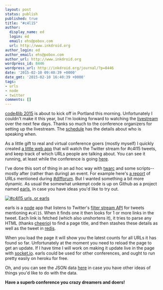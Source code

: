 ```yaml
---
layout: post
status: publish
published: true
title: "#c4l15"
author:
  display_name: ed
  login: ed
  email: ehs@pobox.com
  url: http://www.inkdroid.org
author_login: ed
author_email: ehs@pobox.com
author_url: http://www.inkdroid.org
wordpress_id: 8446
wordpress_url: http://inkdroid.org/journal/?p=8446
date: '2015-02-10 09:40:39 +0000'
date_gmt: '2015-02-10 16:40:39 +0000'
tags:
- urls
- node
- twitter
comments: []
---
```


<p><a href="http://code4lib.org/conference/2015/">code4lib 2015</a> is about to kick off in Portland this morning. Unfortunately I couldn't make it this year, but I'm looking forward to watching the <a href="https://www.youtube.com/user/code4lib">livestream</a> over the next few days. Thanks so much to the conference organizers for setting up the livestream. The <a href="http://code4lib.org/conference/2015/schedule">schedule</a> has the details about who is speaking when.</p>
<p>As a little gift to real and virtual conference goers (mostly myself) I quickly created <a href="http://inkdroid.org/c4l15-urls/">a little web app</a> that will watch the Twitter stream for #c4l15 tweets, and keep track of which URLs people are talking about. You can see it running, at least while the conference is going <a href="http://inkdroid.org/c4l15-urls/">here</a>.</p>
<p>I've done this sort of thing in an ad hoc way with <a href="http://github.com/edsu/twarc">twarc</a> and some scripts--mostly after (rather than during) an event. For example here's <a href="https://gist.github.com/edsu/c8027057f20dc8c29eb6">a report</a> of URLs mentioned during <a href="https://twitter.com/search?q=%23dlfforum">#dlfforum</a>. But I wanted something a bit more dynamic. As usual the somewhat unkempt code is up on Github as a project named <a href="http://github.com/edsu/earls">earls</a>, in case you have ideas you'd like to try out.</p>
<p><a href="http://inkdroid.org/c4l15-urls/"><img src="http://inkdroid.org/images/earls.png" alt="#c4l15 urls, or earls" /></a></p>
<p>earls is a <a href="http://nodejs.org">node</a> app that listens to Twitter's <a href="https://dev.twitter.com/streaming/overview/request-parameters">filter stream API</a> for tweets mentioning <code>#c4l15</code>. When it finds one it then looks for 1 or more links in the tweet. Each link is fetched (which also unshortens it), it tries to parse any HTML (thanks <a href="https://github.com/cheeriojs/cheerio">cheerio</a>) to find a page title, and then stashes these details as well as the tweet in <a href="http://redis.io">redis</a>.</p>
<p>When you load the page it will show you the latest counts for all URLs it has found so far. Unfortunately at the moment you need to reload the page to get an update. If I have time I will work on making it update live in the page with <a href="http://socket.io">socket.io</a>. earls could be used for other conferences, and ought to run pretty easily on heroku for free.</p>
<p>Oh, and you can see the JSON data <a href="http://inkdroid.org/c4l15-urls/stats.json">here</a> in case you have other ideas of things you'd like to do with the data.</p>
<p><strong>Have a superb conference you crazy dreamers and doers!</strong></p>
